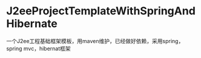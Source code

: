 J2eeProjectTemplateWithSpringAndHibernate
=========================================
一个J2ee工程基础框架模板，用maven维护，已经做好依赖，采用spring，spring mvc，hibernat框架
